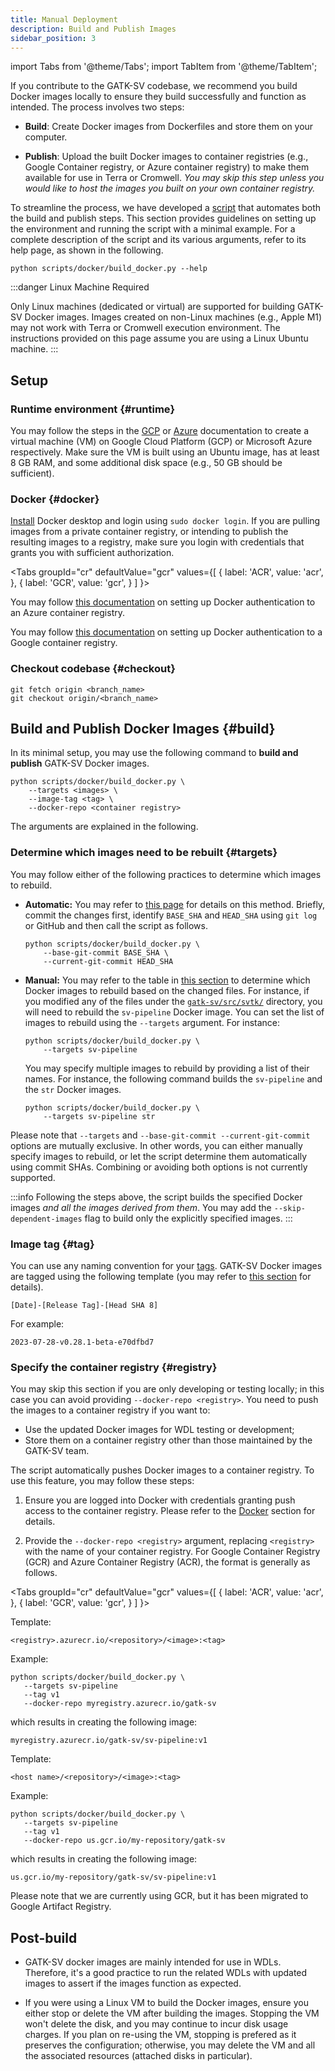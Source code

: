 ```yaml
---
title: Manual Deployment
description: Build and Publish Images
sidebar_position: 3
---
```


import Tabs from '@theme/Tabs';
import TabItem from '@theme/TabItem';


If you contribute to the GATK-SV codebase, we recommend you build Docker images locally 
to ensure they build successfully and function as intended. The process involves two steps:

- **Build**: Create Docker images from Dockerfiles and store them on your computer.

- **Publish**: Upload the built Docker images to container registries 
(e.g., Google Container registry, or Azure container registry) 
to make them available for use in Terra or Cromwell.
_You may skip this step unless you would like to host the images you built on your own container registry._

To streamline the process, we have developed a 
[script](https://github.com/broadinstitute/gatk-sv/blob/main/scripts/docker/build_docker.py)
that automates both the build and publish steps. 
This section provides guidelines on setting up the environment and running the 
script with a minimal example. For a complete description of the script 
and its various arguments, refer to its help page, as shown in the following.

```shell
python scripts/docker/build_docker.py --help
```

:::danger Linux Machine Required

Only Linux machines (dedicated or virtual) are supported for building GATK-SV Docker images. 
Images created on non-Linux machines (e.g., Apple M1) may not work with Terra or Cromwell execution environment.
The instructions provided on this page assume you are using a Linux Ubuntu machine.
:::



## Setup

### Runtime environment {#runtime}

You may follow the steps in the 
[GCP](https://cloud.google.com/compute/docs/instances/create-start-instance#publicimage)
or [Azure](https://learn.microsoft.com/en-us/azure/virtual-machines/windows/quick-create-portal)
documentation to create a virtual machine (VM) on Google Cloud Platform (GCP) or Microsoft Azure respectively. 
Make sure the VM is built using an Ubuntu image, has at least 8 GB RAM, and some additional 
disk space (e.g., 50 GB should be sufficient).


### Docker {#docker}

[Install](https://docs.docker.com/engine/install/) Docker desktop
and login using `sudo docker login`. 
If you are pulling images from a private container registry,
or intending to publish the resulting images to a registry, 
make sure you login with credentials that grants you with sufficient authorization.

<Tabs
 groupId="cr"
 defaultValue="gcr"
 values={[
  { label: 'ACR', value: 'acr', },
  { label: 'GCR', value: 'gcr', }
 ]
}>
 <TabItem value="acr">

 You may follow 
 [this documentation](https://learn.microsoft.com/en-us/azure/container-registry/container-registry-authentication?tabs=azure-cli)
 on setting up Docker authentication to an Azure container registry. 
 </TabItem>
 <TabItem value="gcr">

 You may follow
 [this documentation](https://cloud.google.com/artifact-registry/docs/docker/authentication)
 on setting up Docker authentication to a Google container registry. 

 </TabItem>
</Tabs>

### Checkout codebase {#checkout}

```shell
git fetch origin <branch_name>
git checkout origin/<branch_name>
```

## Build and Publish Docker Images {#build}

In its minimal setup, you may use the following command to **build and publish** GATK-SV Docker images.

```shell
python scripts/docker/build_docker.py \
    --targets <images> \
    --image-tag <tag> \
    --docker-repo <container registry>
```

The arguments are explained in the following.


### Determine which images need to be rebuilt {#targets}

You may follow either of the following practices to determine which images to rebuild.

- **Automatic:**
  You may refer to [this page](./images#incremental) for details on this method.
  Briefly, commit the changes first, identify `BASE_SHA` and `HEAD_SHA` using `git log` or GitHub
  and then call the script as follows.

  ```shell
  python scripts/docker/build_docker.py \
      --base-git-commit BASE_SHA \
      --current-git-commit HEAD_SHA
  ```

- **Manual:** 
  You may refer to the table in [this section](./dependencies#list)
  to determine which Docker images to rebuild based on the changed files.
  For instance, if you modified any of the files under the
  [`gatk-sv/src/svtk/`](https://github.com/broadinstitute/gatk-sv/tree/main/src/svtk)
  directory, you will need to rebuild the `sv-pipeline` Docker image.
  You can set the list of images to rebuild using the `--targets` argument.
  For instance:
   
  ```shell
  python scripts/docker/build_docker.py \
      --targets sv-pipeline
  ```
     
  You may specify multiple images to rebuild by providing a list of their names. 
  For instance, the following command builds the `sv-pipeline` and the `str` Docker images.
   
  ```shell
  python scripts/docker/build_docker.py \
      --targets sv-pipeline str
  ```
     
Please note that `--targets` and `--base-git-commit --current-git-commit` 
options are mutually exclusive. In other words, you can either manually specify 
images to rebuild, or let the script determine them automatically using commit SHAs. 
Combining or avoiding both options is not currently supported.

:::info
Following the steps above, the script builds the specified Docker images 
_and all the images derived from them_. 
You may add the `--skip-dependent-images` flag to build only the explicitly specified images.
:::


### Image tag {#tag}
 
You can use any naming convention for your [tags](https://docs.docker.com/engine/reference/commandline/tag/). 
GATK-SV Docker images are tagged using the following template 
(you may refer to [this section](./automated#args) for details).

```
[Date]-[Release Tag]-[Head SHA 8]
```

For example:

```
2023-07-28-v0.28.1-beta-e70dfbd7
```


### Specify the container registry {#registry}

You may skip this section if you are only developing 
or testing locally; in this case you can avoid providing `--docker-repo <registry>`.
You need to push the images to a container registry if you want to:

- Use the updated Docker images for WDL testing or development;
- Store them on a container registry other than those maintained by the GATK-SV team.
   
The script automatically pushes Docker images to a container registry. 
To use this feature, you may follow these steps:

1. Ensure you are logged into Docker with credentials granting 
push access to the container registry. Please refer to the 
[Docker](#docker) section for details.


2. Provide the `--docker-repo <registry>` argument, 
replacing `<registry>` with the name of your container registry. 
For Google Container Registry (GCR) and Azure Container Registry (ACR), 
the format is generally as follows.

 <Tabs
 groupId="cr"
 defaultValue="gcr"
 values={[
  { label: 'ACR', value: 'acr', },
  { label: 'GCR', value: 'gcr', }
 ]
}>
 <TabItem value="acr">

 Template:

 ```shell
 <registry>.azurecr.io/<repository>/<image>:<tag>
 ```
 
 Example:
 ```shell
 python scripts/docker/build_docker.py \
    --targets sv-pipeline
    --tag v1
    --docker-repo myregistry.azurecr.io/gatk-sv
 ```

 which results in creating the following image:

 ```shell
 myregistry.azurecr.io/gatk-sv/sv-pipeline:v1
 ```

 </TabItem>
 <TabItem value="gcr">

 Template:

 ```shell
 <host name>/<repository>/<image>:<tag>
 ```
 
 Example:
 ```shell
 python scripts/docker/build_docker.py \
    --targets sv-pipeline
    --tag v1
    --docker-repo us.gcr.io/my-repository/gatk-sv
 ```

 which results in creating the following image:

 ```shell
 us.gcr.io/my-repository/gatk-sv/sv-pipeline:v1
 ```

 </TabItem>
</Tabs>

Please note that we are currently using GCR, but it has been migrated to Google Artifact Registry.



## Post-build

- GATK-SV docker images are mainly intended for use in WDLs. 
  Therefore, it's a good practice to run the related WDLs with 
  updated images to assert if the images function as expected.

- If you were using a Linux VM to build the Docker images, 
  ensure you either stop or delete the VM after building the images. 
  Stopping the VM won't delete the disk, and you may continue to 
  incur disk usage charges. If you plan on re-using the VM,
  stopping is prefered as it preserves the configuration; 
  otherwise, you may delete the VM and all the associated resources 
  (attached disks in particular).
